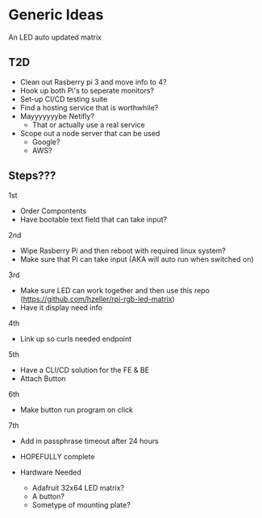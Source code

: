 # Generic Ideas

An LED auto updated matrix

## T2D

- Clean out Rasberry pi 3 and move info to 4?
- Hook up both Pi's to seperate monitors?
- Set-up CI/CD testing suite
- Find a hosting service that is worthwhile?
- Mayyyyyyybe Netifly?
  - That or actually use a real service
- Scope out a node server that can be used
  - Google?
  - AWS?

## Steps???

1st

- Order Compontents
- Have bootable text field that can take input?

2nd

- Wipe Rasberry Pi and then reboot with required linux system?
- Make sure that Pi can take input (AKA will auto run when switched on)

3rd

- Make sure LED can work together and then use this repo (https://github.com/hzeller/rpi-rgb-led-matrix)
- Have it display need info

4th

- Link up so curls needed endpoint

5th

- Have a CLI/CD solution for the FE & BE
- Attach Button

6th

- Make button run program on click

7th

- Add in passphrase timeout after 24 hours

- HOPEFULLY complete
- Hardware Needed
  - Adafruit 32x64 LED matrix?
  - A button?
  - Sometype of mounting plate?
